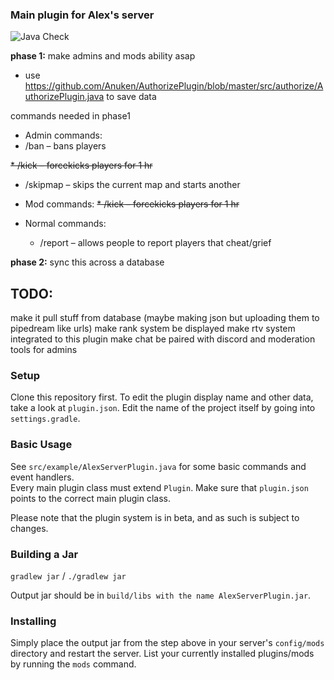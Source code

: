 ﻿### Main plugin for Alex's server

![Java Check](https://github.com/alexpvpmindustry/AlexServerPlugin/workflows/Java%20Check/badge.svg)

**phase 1:** make admins and mods ability asap
* use https://github.com/Anuken/AuthorizePlugin/blob/master/src/authorize/AuthorizePlugin.java to save data

commands needed in phase1
* Admin commands:
* /ban – bans players

~~* /kick – forcekicks players for 1 hr~~
* /skipmap – skips the current map and starts another

* Mod commands:
   ~~* /kick – forcekicks players for 1 hr~~
* Normal commands:
    * /report – allows people to report players that cheat/grief
    
**phase 2:** sync this across a database


## TODO:
make it pull stuff from database (maybe making json but uploading them to pipedream like urls)
make rank system be displayed
make rtv system integrated to this plugin
make chat be paired with discord and moderation tools for admins

### Setup


Clone this repository first.
To edit the plugin display name and other data, take a look at `plugin.json`.
Edit the name of the project itself by going into `settings.gradle`.

### Basic Usage

See `src/example/AlexServerPlugin.java` for some basic commands and event handlers.  
Every main plugin class must extend `Plugin`. Make sure that `plugin.json` points to the correct main plugin class.

Please note that the plugin system is in beta, and as such is subject to changes.

### Building a Jar

`gradlew jar` / `./gradlew jar`

Output jar should be in `build/libs with the name AlexServerPlugin.jar`.


### Installing

Simply place the output jar from the step above in your server's `config/mods` directory and restart the server.
List your currently installed plugins/mods by running the `mods` command.
